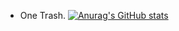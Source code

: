 - One Trash.
[![Anurag's GitHub stats](https://github-readme-stats.vercel.app/api?username=miku-n)](https://github.com/anuraghazra/github-readme-stats)
<!---
MIKU-N/MIKU-N is a ✨ special ✨ repository because its `README.md` (this file) appears on your GitHub profile.
You can click the Preview link to take a look at your changes.
--->
